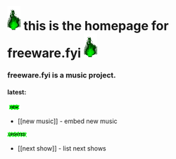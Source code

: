 # ![green_flame](media/green_flame.gif) this is the homepage for freeware.fyi ![green_flame](media/green_flame.gif)

### freeware.fyi is a music project.

#### latest: 

![new](media/newgreen1.gif)<br>
- [[new music]] - embed new music

![updated](media/Updatedgreen.gif)<br>
- [[next show]] - list next shows

